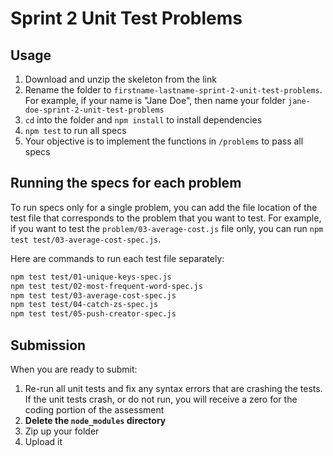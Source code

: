 # Sprint 2 Unit Test Problems

## Usage

1. Download and unzip the skeleton from the link
2. Rename the folder to `firstname-lastname-sprint-2-unit-test-problems`.
   For example, if your name is "Jane Doe", then name your folder `jane-doe-sprint-2-unit-test-problems`
3. `cd` into the folder and `npm install` to install dependencies
4. `npm test` to run all specs
5. Your objective is to implement the functions in `/problems` to pass all specs

## Running the specs for each problem

To run specs only for a single problem, you can add the file location of the
test file that corresponds to the problem that you want to test. For example,
if you want to test the `problem/03-average-cost.js` file only, you can run
`npm test test/03-average-cost-spec.js`.

Here are commands to run each test file separately:

```sh
npm test test/01-unique-keys-spec.js
npm test test/02-most-frequent-word-spec.js
npm test test/03-average-cost-spec.js
npm test test/04-catch-zs-spec.js
npm test test/05-push-creator-spec.js
```

## Submission

When you are ready to submit:

1. Re-run all unit tests and fix any syntax errors that are crashing the tests. If
the unit tests crash, or do not run, you will receive a zero for the coding
portion of the assessment
2. **Delete the `node_modules` directory**
3. Zip up your folder
4. Upload it
